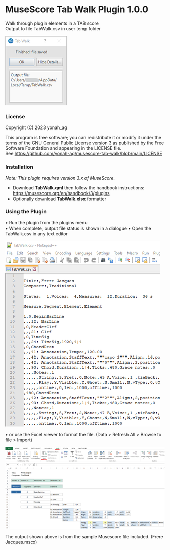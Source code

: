 # MuseScore Tab Walk Plugin 1.0.0

Walk through plugin elements in a TAB score  
Output to file TabWalk.csv in user temp folder
 
![02](https://github.com/yonah-ag/musescore-tab-walk/blob/main/images/TabWalk02.png)

### License

Copyright (C) 2023 yonah_ag

This program is free software; you can redistribute it or modify it under the terms of the GNU General Public License version 3 as published by the Free Software Foundation and appearing in the LICENSE file.  
See https://github.com/yonah-ag/musescore-tab-walk/blob/main/LICENSE

### Installation

_Note: This plugin requires version 3.x of MuseScore._

+ Download **TabWalk.qml** then follow the handbook instructions: https://musescore.org/en/handbook/3/plugins
+ Optionally download **TabWalk.xlsx** formatter

### Using the Plugin

• Run the plugin from the plugins menu  
• When complete, output file status is shown in a dialogue 
• Open the TabWalk.csv in any text editor

![03](https://github.com/yonah-ag/musescore-tab-walk/blob/main/images/TabWalk03.png)

• or use the Excel viewer to format the file. (Data > Refresh All > Browse to file > Import)
 
![01](https://github.com/yonah-ag/musescore-tab-walk/blob/main/images/TabWalk01.png)

The output shown above is from the sample Musescore file included. (Frere Jacques.mscx)
